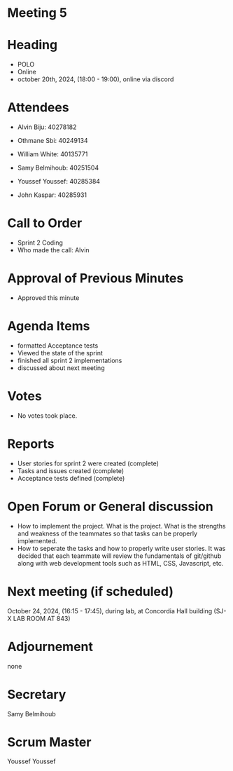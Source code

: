 # Meeting 5 
# Heading

- POLO
- Online
- october 20th, 2024,  (18:00 - 19:00), online via discord
  
# Attendees

- Alvin Biju: 40278182

- Othmane Sbi: 40249134

- William White: 40135771

- Samy Belmihoub: 40251504

- Youssef Youssef: 40285384

- John Kaspar: 40285931

# Call to Order


- Sprint 2 Coding
- Who made the call: Alvin
  
# Approval of Previous Minutes

- Approved this minute
  
# Agenda Items

- formatted Acceptance tests
- Viewed the state of the sprint
- finished all sprint 2 implementations
- discussed about next meeting

  
# Votes

- No votes took place.
  
# Reports

- User stories for sprint 2 were created (complete)
- Tasks and issues created (complete)
- Acceptance tests defined (complete)
  
# Open Forum or General discussion

- How to implement the project. What is the project. What is the strengths and weakness of the teammates so that tasks can be properly implemented.
- How to seperate the tasks and how to properly write user stories. It was decided that each teammate will review the fundamentals of git/github along with web development tools such as HTML, CSS, Javascript, etc.
  
# Next meeting (if scheduled)

 October 24, 2024,  (16:15 - 17:45), during lab, at Concordia Hall building (SJ-X LAB ROOM AT 843)

# Adjournement
none

# Secretary
Samy Belmihoub

# Scrum Master
Youssef Youssef




